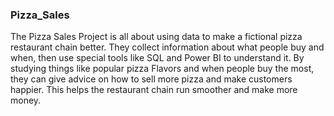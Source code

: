 ### Pizza_Sales
The Pizza Sales Project is all about using data to make a fictional pizza restaurant chain better. They collect information about what people buy and when, then use special tools like SQL and Power BI to understand it. By studying things like popular pizza Flavors and when people buy the most, they can give advice on how to sell more pizza and make customers happier. This helps the restaurant chain run smoother and make more money.
